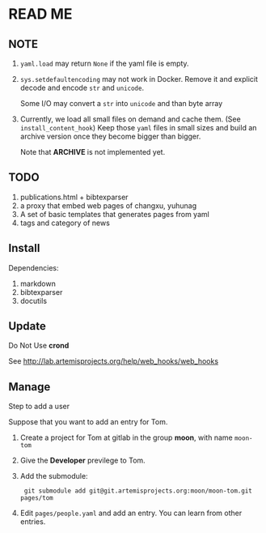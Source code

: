 # READ ME

## NOTE

1. `yaml.load` may return `None` if the yaml file is empty.
2. `sys.setdefaultencoding` may not work in Docker. Remove it and explicit decode and encode `str` and `unicode`.

    Some I/O may convert a `str` into `unicode` and than byte array

3. Currently, we load all small files on demand and cache them.
   (See `install_content_hook`)
   Keep those `yaml` files in small sizes and build an archive version
   once they become bigger than bigger.

   Note that **ARCHIVE** is not implemented yet.

## TODO

1. publications.html + bibtexparser
1. a proxy that embed web pages of changxu, yuhunag
1. A set of basic templates that generates pages from yaml 
1. tags and category of news

## Install

Dependencies:

1. markdown
2. bibtexparser
3. docutils

## Update

Do Not Use **crond**

See http://lab.artemisprojects.org/help/web_hooks/web_hooks

## Manage

Step to add a user

Suppose that you want to add an entry for Tom.

1. Create a project for Tom at gitlab in the group **moon**, with name `moon-tom`
2. Give the **Developer** previlege to Tom.
3. Add the submodule:

        git submodule add git@git.artemisprojects.org:moon/moon-tom.git pages/tom

4. Edit `pages/people.yaml` and add an entry. You can learn from other entries.

